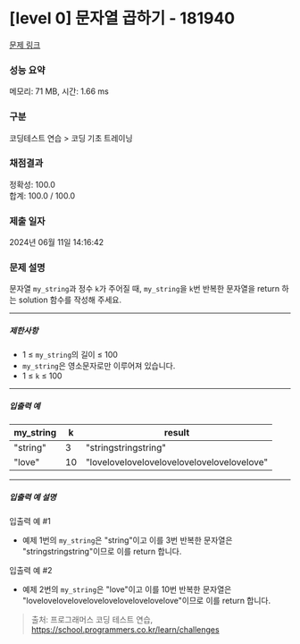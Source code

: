 # [level 0] 문자열 곱하기 - 181940 

[문제 링크](https://school.programmers.co.kr/learn/courses/30/lessons/181940) 

### 성능 요약

메모리: 71 MB, 시간: 1.66 ms

### 구분

코딩테스트 연습 > 코딩 기초 트레이닝

### 채점결과

정확성: 100.0<br/>합계: 100.0 / 100.0

### 제출 일자

2024년 06월 11일 14:16:42

### 문제 설명

<p>문자열 <code>my_string</code>과 정수 <code>k</code>가 주어질 때, <code>my_string</code>을 <code>k</code>번 반복한 문자열을 return 하는 solution 함수를 작성해 주세요.</p>

<hr>

<h5>제한사항</h5>

<ul>
<li>1 ≤ <code>my_string</code>의 길이 ≤ 100</li>
<li><code>my_string</code>은 영소문자로만 이루어져 있습니다.</li>
<li>1 ≤ <code>k</code> ≤ 100</li>
</ul>

<hr>

<h5>입출력 예</h5>
<table class="table">
        <thead><tr>
<th>my_string</th>
<th>k</th>
<th>result</th>
</tr>
</thead>
        <tbody><tr>
<td>"string"</td>
<td>3</td>
<td>"stringstringstring"</td>
</tr>
<tr>
<td>"love"</td>
<td>10</td>
<td>"lovelovelovelovelovelovelovelovelovelove"</td>
</tr>
</tbody>
      </table>
<hr>

<h5>입출력 예 설명</h5>

<p>입출력 예 #1</p>

<ul>
<li>예제 1번의 <code>my_string</code>은 "string"이고 이를 3번 반복한 문자열은 "stringstringstring"이므로 이를 return 합니다.</li>
</ul>

<p>입출력 예 #2</p>

<ul>
<li>예제 2번의 <code>my_string</code>은 "love"이고 이를 10번 반복한 문자열은 "lovelovelovelovelovelovelovelovelovelove"이므로 이를 return 합니다.</li>
</ul>


> 출처: 프로그래머스 코딩 테스트 연습, https://school.programmers.co.kr/learn/challenges